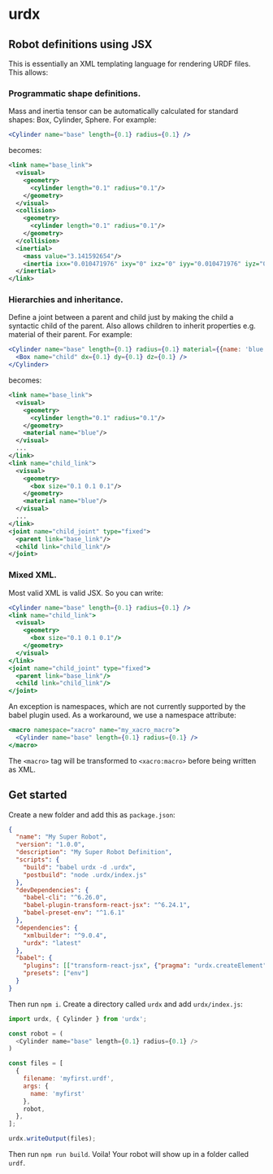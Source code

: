 # urdx
## Robot definitions using JSX

This is essentially an XML templating language for rendering URDF files.
This allows:

### Programmatic shape definitions.

Mass and inertia tensor can be automatically
calculated for standard shapes: Box, Cylinder, Sphere. For example:

```jsx
<Cylinder name="base" length={0.1} radius={0.1} />
```

becomes:

```xml
<link name="base_link">
  <visual>
    <geometry>
      <cylinder length="0.1" radius="0.1"/>
    </geometry>
  </visual>
  <collision>
    <geometry>
      <cylinder length="0.1" radius="0.1"/>
    </geometry>
  </collision>
  <inertial>
    <mass value="3.141592654"/>
    <inertia ixx="0.010471976" ixy="0" ixz="0" iyy="0.010471976" iyz="0" izz="0.015707963"/>
  </inertial>
</link>
```

### Hierarchies and inheritance.

Define a joint between a parent and child just by
making the child a syntactic child of the parent. Also allows children to inherit
properties e.g. material of their parent. For example:

```jsx
<Cylinder name="base" length={0.1} radius={0.1} material={{name: 'blue'}}>
  <Box name="child" dx={0.1} dy={0.1} dz={0.1} />
</Cylinder>
```

becomes:

```xml
<link name="base_link">
  <visual>
    <geometry>
      <cylinder length="0.1" radius="0.1"/>
    </geometry>
    <material name="blue"/>
  </visual>
  ...
</link>
<link name="child_link">
  <visual>
    <geometry>
      <box size="0.1 0.1 0.1"/>
    </geometry>
    <material name="blue"/>
  </visual>
  ...
</link>
<joint name="child_joint" type="fixed">
  <parent link="base_link"/>
  <child link="child_link"/>
</joint>
```

### Mixed XML.

Most valid XML is valid JSX.  So you can write:

```jsx
<Cylinder name="base" length={0.1} radius={0.1} />
<link name="child_link">
  <visual>
    <geometry>
      <box size="0.1 0.1 0.1"/>
    </geometry>
  </visual>
</link>
<joint name="child_joint" type="fixed">
  <parent link="base_link"/>
  <child link="child_link"/>
</joint>
```

An exception is namespaces, which are not currently supported by the babel
plugin used. As a workaround, we use a namespace attribute:

```jsx
<macro namespace="xacro" name="my_xacro_macro">
  <Cylinder name="base" length={0.1} radius={0.1} />
</macro>
```

The `<macro>` tag will be transformed to `<xacro:macro>` before being written as XML.

## Get started

Create a new folder and add this as `package.json`:

```json
{
  "name": "My Super Robot",
  "version": "1.0.0",
  "description": "My Super Robot Definition",
  "scripts": {
    "build": "babel urdx -d .urdx",
    "postbuild": "node .urdx/index.js"
  },
  "devDependencies": {
    "babel-cli": "^6.26.0",
    "babel-plugin-transform-react-jsx": "^6.24.1",
    "babel-preset-env": "^1.6.1"
  },
  "dependencies": {
    "xmlbuilder": "^9.0.4",
    "urdx": "latest"
  },
  "babel": {
    "plugins": [["transform-react-jsx", {"pragma": "urdx.createElement"}]],
    "presets": ["env"]
  }
}
```

Then run `npm i`. Create a directory called `urdx` and add `urdx/index.js`:

```javascript
import urdx, { Cylinder } from 'urdx';

const robot = (
  <Cylinder name="base" length={0.1} radius={0.1} />
)

const files = [
  {
    filename: 'myfirst.urdf',
    args: {
      name: 'myfirst'
    },
    robot,
  },
];

urdx.writeOutput(files);
```

Then run `npm run build`. Voila! Your robot will show up in a folder called `urdf`.
